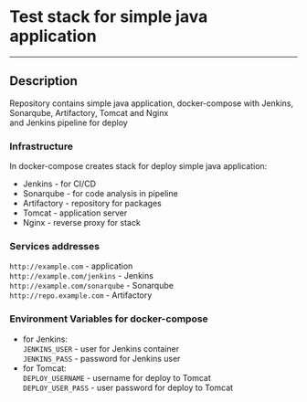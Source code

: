 # Test stack for simple java application

---

## Description  
Repository contains  simple java application, docker-compose with Jenkins, Sonarqube, Artifactory, Tomcat and Nginx  
and Jenkins pipeline for deploy

### Infrastructure
In docker-compose creates stack for deploy simple java application:
* Jenkins - for CI/CD
* Sonarqube - for code analysis in pipeline
* Artifactory - repository for packages
* Tomcat - application server
* Nginx - reverse proxy for stack

### Services addresses
`http://example.com` - application  
`http://example.com/jenkins` - Jenkins  
`http://example.com/sonarqube` - Sonarqube  
`http://repo.example.com` - Artifactory  

### Environment Variables for docker-compose  
* for Jenkins:  
`JENKINS_USER`  - user for Jenkins container  
`JENKINS_PASS` - password for Jenkins user  
* for Tomcat:  
`DEPLOY_USERNAME` - username for deploy to Tomcat  
`DEPLOY_USER_PASS` - user password for deploy to Tomcat
